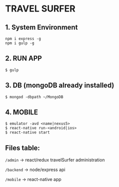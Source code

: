 # TRAVEL SURFER


## 1. System Environment
```
npm i express -g
npm i gulp -g
```

## 2. RUN APP
```
$ gulp
```

## 3. DB (mongoDB already installed)
```
$ mongod -dbpath ~/MongoDB
```

## 4. MOBILE
```
$ emulator -avd <name|nexus5>
$ react-native run-<android|ios>
$ react-native start
```

## Files table:
`/admin`   → react/redux travelSurfer administration

`/backend` → node/express api

`/mobile`  → react-native app

